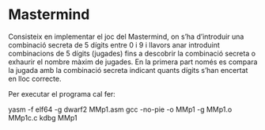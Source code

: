 # Mastermind
Consisteix en implementar el joc del Mastermind, on s’ha d’introduir una combinació secreta de 5 dígits entre 0 i 9 i llavors anar introduint combinacions de 5 dígits (jugades) fins a descobrir la combinació secreta o exhaurir el nombre màxim de jugades.   En la primera part només es compara la jugada amb la combinació secreta indicant quants dígits s’han encertat en lloc correcte.  

Per executar el programa cal fer:

yasm -f elf64 -g dwarf2 MMp1.asm
gcc -no-pie -o MMp1 -g MMp1.o MMp1c.c
kdbg MMp1
